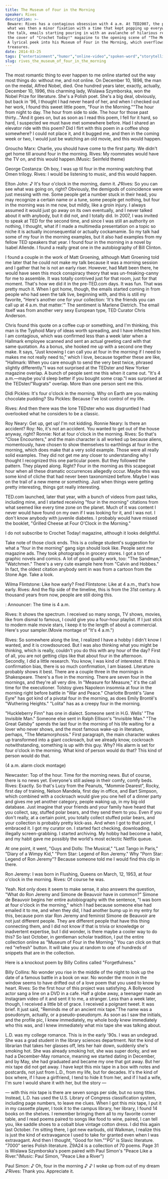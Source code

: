 ```yaml
---
title: The Museum of Four in the Morning
speaker: Rives
description: >-
 Beware: Rives has a contagious obsession with 4 a.m. At TED2007, the poet shared
 what was then a minor fixation with a time that kept popping up everywhere. After
 the talk, emails starting pouring in with an avalanche of hilarious references—from
 the cover of "Crochet Today!" magazine to the opening scene of "The Metamorphosis."
 A lyrical peek into his Museum of Four in the Morning, which overflows with
 treasures.
date: 2014-03-25
tags: ["entertainment","humor","online-video","spoken-word","storytelling"]
slug: rives_the_museum_of_four_in_the_morning
---
```


The most romantic thing to ever happen to me online started out the way most things do:
without me, and not online. On December 10, 1896, the man on the medal, Alfred Nobel,
died. One hundred years later, exactly, actually, December 10, 1996, this charming lady,
Wislawa Szymborska, won the Nobel Prize for literature. She's a Polish poet. She's a big
deal, obviously, but back in '96, I thought I had never heard of her, and when I checked
out her work, I found this sweet little poem, "Four in the Morning.""The hour from night
to day. The hour from side to side. The hour for those past thirty..."And it goes on, but
as soon as I read this poem, I fell for it hard, so hard, I suspected we must have met
somewhere before. Had I shared an elevator ride with this poem? Did I flirt with this poem
in a coffee shop somewhere? I could not place it, and it bugged me, and then in the coming
week or two, I would just be watching an old movie, and this would happen.

Groucho Marx: Charlie, you should have come to the first party. We didn't get home till
around four in the morning. Rives: My roommates would have the TV on, and this would
happen.(Music: Seinfeld theme)

George Costanza: Oh boy, I was up til four in the morning watching that Omen
trilogy. Rives: I would be listening to music, and this would happen.

Elton John: ♪ It's four o'clock in the morning, damn it. ♪Rives: So you can see what was
going on, right? Obviously, the demigods of coincidence were just messing with me. Some
people get a number stuck in their head, you may recognize a certain name or a tune, some
people get nothing, but four in the morning was in me now, but mildly, like a groin
injury. I always assumed it would just go away on its own eventually, and I never talked
about it with anybody, but it did not, and I totally did. In 2007, I was invited to speak
at TED for the second time, and since I was still an authority on nothing, I thought, what
if I made a multimedia presentation on a topic so niche it is actually inconsequential or
actually cockamamie. So my talk had some of my four in the morning examples, but it also
had examples from my fellow TED speakers that year. I found four in the morning in a novel
by Isabel Allende. I found a really great one in the autobiography of Bill
Clinton.

I found a couple in the work of Matt Groening, although Matt Groening told me later that
he could not make my talk because it was a morning session and I gather that he is not an
early riser. However, had Matt been there, he would have seen this mock conspiracy theory
that was un-freaking-canny for me to assemble. It was totally contrived just for that
room, just for that moment. That's how we did it in the pre-TED.com days. It was fun. That
was pretty much it. When I got home, though, the emails started coming in from people who
had seen the talk live, beginning with, and this is still my favorite, "Here's another one
for your collection: 'It's the friends you can call up at 4 a.m. that matter.'" The
sentiment is Marlene Dietrich. The email itself was from another very sexy European type,
TED Curator Chris Anderson. 

Chris found this quote on a coffee cup or something, and I'm thinking, this man is the
Typhoid Mary of ideas worth spreading, and I have infected him. I am contagious, which was
confirmed less than a week later when a Hallmark employee scanned and sent an actual
greeting card with that same quotation. As a bonus, she hooked me up with a second one
they make. It says, "Just knowing I can call you at four in the morning if I need to makes
me not really need to," which I love, because together these are like, "Hallmark: When you
care enough to send the very best twice, phrased slightly differently."I was not surprised
at the TEDster and New Yorker magazine overlap. A bunch of people sent me this when it
came out. "It's 4 a.m.—maybe you'd sleep better if you bought some crap."I was surprised
at the TEDster/"Rugrats" overlap. More than one person sent me this.

Didi Pickles: It's four o'clock in the morning. Why on Earth are you making chocolate
pudding? Stu Pickles: Because I've lost control of my life.

Rives: And then there was the lone TEDster who was disgruntled I had overlooked what he
considers to be a classic.

Roy Neary: Get up, get up! I'm not kidding. Ronnie Neary: Is there an accident? Roy: No,
it's not an accident. You wanted to get out of the house anyway, right? Ronnie: Not at four
o'clock in the morning. Rives: So that's "Close Encounters," and the main character is all
worked up because aliens, momentously, have chosen to show themselves to earthlings at
four in the morning, which does make that a very solid example. Those were all really
solid examples. They did not get me any closer to understanding why I thought I recognized
this one particular poem. But they followed the pattern. They played along. Right? Four in
the morning as this scapegoat hour when all these dramatic occurrences allegedly occur.
Maybe this was some kind of cliche that had never been taxonomized before. Maybe I was on
the trail of a new meme or something. Just when things were getting pretty interesting,
things got really interesting.

TED.com launched, later that year, with a bunch of videos from past talks, including mine,
and I started receiving "four in the morning" citations from what seemed like every time
zone on the planet. Much of it was content I never would have found on my own if I was
looking for it, and I was not. I don't know anybody with juvenile diabetes. I probably
would have missed the booklet, "Grilled Cheese at Four O'Clock in the Morning."

I do not subscribe to Crochet Today! magazine, although it looks delightful.

Take note of those clock ends. This is a college student's suggestion for what a "four in
the morning" gang sign should look like. People sent me magazine ads. They took
photographs in grocery stores. I got a ton of graphic novels and comics. A lot of good
quality work, too: "The Sandman," "Watchmen." There's a very cute example here from
"Calvin and Hobbes." In fact, the oldest citation anybody sent in was from a cartoon from
the Stone Age. Take a look.

Wilma Flintstone: Like how early? Fred Flintstone: Like at 4 a.m., that's how early. Rives:
And the flip side of the timeline, this is from the 31st century. A thousand years from
now, people are still doing this.

: Announcer: The time is 4 a.m. 

Rives: It shows the spectrum. I received so many songs, TV shows, movies, like from dismal
to famous, I could give you a four-hour playlist. If I just stick to modern male movie
stars, I keep it to the length of about a commercial. Here's your sampler.(Movie montage
of "It's 4 a.m.")

Rives: So somewhere along the line, I realized I have a hobby I didn't know I wanted, and
it is crowdsourced. But I was also thinking what you might be thinking, which is really,
couldn't you do this with any hour of the day? First of all, you are not getting clips like
that about four in the afternoon. Secondly, I did a little research. You know, I was kind
of interested. If this is confirmation bias, there is so much confirmation, I am biased.
Literature probably shows it best. There are a couple three in the mornings in
Shakespeare. There's a five in the morning. There are seven four in the mornings, and
they're all very dire. In "Measure for Measure," it's the call time for the executioner.
Tolstoy gives Napoleon insomnia at four in the morning right before battle in "War and
Peace." Charlotte Brontë's "Jane Eyre" has got kind of a pivotal four in the morning, as
does Emily Brontë's "Wuthering Heights." "Lolita" has as a creepy four in the
morning.

"Huckleberry Finn" has one in dialect. Someone sent in H.G. Wells' "The Invisible Man."
Someone else sent in Ralph Ellison's "Invisible Man." "The Great Gatsby" spends the last
four in the morning of his life waiting for a lover who never shows, and the most famous
wake-up in literature, perhaps, "The Metamorphosis." First paragraph, the main character
wakes up transformed into a giant cockroach, but we already know, cockroach
notwithstanding, something is up with this guy. Why? His alarm is set for four o'clock in
the morning. What kind of person would do that? This kind of person would do
that.

(4 a.m. alarm clock montage) 

Newcaster: Top of the hour. Time for the morning news. But of course, there is no news
yet. Everyone's still asleep in their comfy, comfy beds. Rives: Exactly. So that's Lucy
from the Peanuts, "Mommie Dearest", Rocky, first day of training, Nelson Mandela, first
day in office, and Bart Simpson, which combined with a cockroach would give you one hell
of a dinner party and gives me yet another category, people waking up, in my big old
database. Just imagine that your friends and your family have heard that you collect, say,
stuffed polar bears, and they send them to you. Even if you don't really, at a certain
point, you totally collect stuffed polar bears, and your collection is probably pretty
kick-ass. And when I got to that point, I embraced it. I got my curator on. I started fact
checking, downloading, illegally screen-grabbing. I started archiving. My hobby had become
a habit, and my habit gave me possibly the world's most eclectic Netflix
queue.

At one point, it went, "Guys and Dolls: The Musical," "Last Tango in Paris," "Diary of a
Wimpy Kid," "Porn Star: Legend of Ron Jeremy." Why "Porn Star: Legend of Ron Jeremy"?
Because someone told me I would find this clip in there.

Ron Jeremy: I was born in Flushing, Queens on March, 12, 1953, at four o'clock in the
morning. Rives: Of course he was. 

Yeah. Not only does it seem to make sense, it also answers the question, "What do Ron
Jeremy and Simone de Beauvoir have in common?" Simone de Beauvoir begins her entire
autobiography with the sentence, "I was born at four o'clock in the morning," which I had
because someone else had emailed it to me, and when they did, I had another bump up in my
entry for this, because porn star Ron Jeremy and feminist Simone de Beauvoir are not just
different people. They are different people that have this thing connecting them, and I
did not know if that is trivia or knowledge or inadvertent expertise, but I did wonder, is
there maybe a cooler way to do this? So last October, in gentleman scholar tradition, I put
the entire collection online as "Museum of Four in the Morning." You can click on that red
"refresh" button. It will take you at random to one of hundreds of snippets that are in
the collection.

Here is a knockout poem by Billy Collins called "Forgetfulness."

Billy Collins: No wonder you rise in the middle of the night to look up the date of a
famous battle in a book on war. No wonder the moon in the window seems to have drifted out
of a love poem that you used to know by heart. Rives: So the first hour of this project was
satisfying. A Bollywood actor sang a line on a DVD in a cafe. Half a globe away, a
teenager made an Instagram video of it and sent it to me, a stranger. Less than a week
later, though, I received a little bit of grace. I received a poignant tweet. It was
brief. It just said, "Reminds me of an ancient mix tape."The name was a pseudonym,
actually, or a pseudo-pseudonym. As soon as I saw the initials, and the profile pic, I
knew immediately, my whole body knew immediately who this was, and I knew immediately what
mix tape she was talking about. 

L.D. was my college romance. This is in the early '90s. I was an undegrad. She was a grad
student in the library sciences department. Not the kind of librarian that takes her
glasses off, lets her hair down, suddenly she's smoking hot. She was already smoking hot,
she was super dorky, and we had a December-May romance, meaning we started dating in
December, and by May, she had graduated and became my one that got away. But her mix tape
did not get away. I have kept this mix tape in a box with notes and postcards, not just
from L.D., from my life, but for decades. It's the kind of box where, if I have a
girlfriend, I tend to hide it from her, and if I had a wife, I'm sure I would share it
with her, but the story — 

— with this mix tape is there are seven songs per side, but no song titles. Instead, L.D.
has used the U.S. Library of Congress classification system, including page numbers, to
leave me clues. When I got this mix tape, I put it in my cassette player, I took it to the
campus library, her library, I found 14 books on the shelves. I remember bringing them all
to my favorite corner table, and I read poems paired to songs like food to wine, paired, I
can tell you, like saddle shoes to a cobalt blue vintage cotton dress. I did this again
last October. I'm sitting there, I got new earbuds, old Walkman, I realize this is just
the kind of extravagance I used to take for granted even when I was extravagant. And then
I thought, "Good for him.""PG" is Slavic literature. "7000" series Polish literature.
Z9A24 is a collection of 70 poems. Page 31 is Wislawa Szymborska's poem paired with Paul
Simon's "Peace Like a River."(Music: Paul Simon, "Peace Like a River")

Paul Simon: ♪ Oh, four in the morning ♪ ♪ I woke up from out of my dream ♪Rives: Thank
you. Appreciate it. 

<!--
ad_duration=3.33
event="TEDActive 2014"
external_start_time=0
has_talk_citation=0
intro_duration=11.82
is_subtitle_required="False"
is_talk_featured="True"
language="en"
language_swap="False"
native_language="en"
number_of_related_talks=6
number_of_speakers=1
number_of_subtitled_videos=22
number_of_tags=5
number_of_talk_download_languages=23
number_of_talk_more_resources=1
number_of_talk_recommendations=0
number_of_talks_take_actions=0
post_ad_duration=0.83
published_timestamp="2014-05-16 14:57:05"
recording_date="2014-03-25"
speaker_description="Performance poet, multimedia artist"
speaker_id=27
speaker_is_published=1
speaker_name="Rives"
talk_name="The Museum of Four in the Morning"
talks_tags=["entertainment","humor","online-video","spoken-word","storytelling"]
talks_take_action=[]
url_audio="https://download.ted.com/talks/Rives_2014A.mp3?apikey=acme-roadrunner"
url_photo_speaker="https://pe.tedcdn.com/images/ted/ae0c178f2ef16b45c2791e5608ef84fd0f3d5850_254x191.jpg"
url_photo_talk="https://s3.amazonaws.com/talkstar-photos/uploads/7a34c9a2-0b3e-474b-9893-40dbb8a2105d/Rives_2014-embed.jpg"
url_webpage="https://www.ted.com/talks/rives_the_museum_of_four_in_the_morning"
video_type_name="TED Stage Talk"
-->